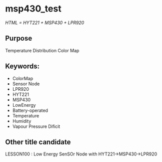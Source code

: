 # msp430_test
*HTML = HYT221 + MSP430 + LPR920*

## Purpose
Temperature Distribution Color Map

## Keywords: 
* ColorMap
* Sensor Node
* LPR920
* HYT221
* MSP430
* LowEnergy
* Battery-operated
* Temperature
* Humidity
* Vapour Pressure Dificit

## Other title candidate
LESSON100 : Low Energy SenSOr Node with HYT221->MSP430->LPR920



